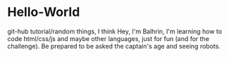 # Hello-World
git-hub tutorial/random things, I think
Hey, I'm Balhrin, I'm learning how to code html/css/js and maybe other languages, just for fun (and for the challenge).
Be prepared to be asked the captain's age and seeing robots.
